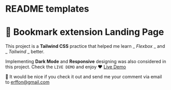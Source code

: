 # README templates

# 🔖 Bookmark extension Landing Page

This project is a **Tailwind CSS** practice that helped me learn \_ _Flexbox_ _ and _ _Tailwind_ \_ better.

Implementing **Dark Mode** and **Responsive** designing was also considered in this project. Check the `LIVE DEMO` and enjoy ❤️
[Live Demo](https://erffon.github.io/bookmark-landing/)

💌 It would be nice if you check it out and send me your comment via email to [erffon@gmail.com](mailto:erffon@gmail.com)
